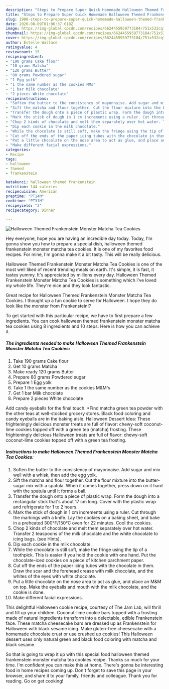 ```yaml
---
description: "Steps to Prepare Super Quick Homemade Halloween Themed Frankenstein Monster Matcha Tea Cookies"
title: "Steps to Prepare Super Quick Homemade Halloween Themed Frankenstein Monster Matcha Tea Cookies"
slug: 1980-steps-to-prepare-super-quick-homemade-halloween-themed-frankenstein-monster-matcha-tea-cookies
date: 2020-08-09T01:06:37.618Z
image: https://img-global.cpcdn.com/recipes/6624455959773184/751x532cq70/halloween-themed-frankenstein-monster-matcha-tea-cookies-recipe-main-photo.jpg
thumbnail: https://img-global.cpcdn.com/recipes/6624455959773184/751x532cq70/halloween-themed-frankenstein-monster-matcha-tea-cookies-recipe-main-photo.jpg
cover: https://img-global.cpcdn.com/recipes/6624455959773184/751x532cq70/halloween-themed-frankenstein-monster-matcha-tea-cookies-recipe-main-photo.jpg
author: Estelle Wallace
ratingvalue: 4
reviewcount: 15
recipeingredient:
- "190 grams Cake flour"
- "10 grams Matcha"
- "120 grams Butter"
- "80 grams Powdered sugar"
- "1 Egg yolk"
- "1 the same number as the cookies MMs"
- "1 bar Milk chocolate"
- "2 pieces White chocolate"
recipeinstructions:
- "Soften the butter to the consistency of mayonnaise. Add sugar and mix well with a whisk, then add the egg yolk."
- "Sift the matcha and flour together. Cut the flour mixture into the butter-sugar mix with a spatula. When it comes together, press down on it hard with the spatula until it forms a ball."
- "Transfer the dough onto a piece of plastic wrap. Form the dough into a rectangular stick that&#39;s about 17 cm long. Cover with the plastic wrap and refrigerate for 1 to 2 hours."
- "Mark the stick of dough in 1 cm increments using a ruler. Cut through the markings with a knife. Lay the cookies on a baking sheet, and bake in a preheated 300°F/150°C oven for 22 minutes. Cool the cookies."
- "Chop 2 kinds of chocolate and melt them separately over hot water. Transfer 2 teaspoons of the milk chocolate and the white chocolate to icing bags. (see Hints)."
- "Dip each cookie in the milk chocolate."
- "While the chocolate is still soft, make the fringe using the tip of a toothpick. This is easier if you hold the cookie with one hand. Put the chocolate-iced cookies on a piece of kitchen parchment paper."
- "Cut off the ends of the paper icing tubes with the chocolate in them. Draw the scar and the forehead crease with milk chocolate, and the whites of the eyes with white chocolate."
- "Put a little chocolate on the nose area to act as glue, and place an M&amp;M on top. Make the eyeballs and mouth with the milk chocolate, and the cookie is done."
- "Make different facial expressions."
categories:
- Recipe
tags:
- halloween
- themed
- frankenstein

katakunci: halloween themed frankenstein 
nutrition: 144 calories
recipecuisine: American
preptime: "PT14M"
cooktime: "PT31M"
recipeyield: "3"
recipecategory: Dinner

---
```



![Halloween Themed Frankenstein Monster Matcha Tea Cookies](https://img-global.cpcdn.com/recipes/6624455959773184/751x532cq70/halloween-themed-frankenstein-monster-matcha-tea-cookies-recipe-main-photo.jpg)

Hey everyone, hope you are having an incredible day today. Today, I'm gonna show you how to prepare a special dish, halloween themed frankenstein monster matcha tea cookies. It is one of my favorites food recipes. For mine, I'm gonna make it a bit tasty. This will be really delicious.

Halloween Themed Frankenstein Monster Matcha Tea Cookies is one of the most well liked of recent trending meals on earth. It's simple, it is fast, it tastes yummy. It's appreciated by millions every day. Halloween Themed Frankenstein Monster Matcha Tea Cookies is something which I've loved my whole life. They're nice and they look fantastic.

Great recipe for Halloween Themed Frankenstein Monster Matcha Tea Cookies. I thought up a fun cookie to serve for Halloween. I hope they do look like the monster from Frankenstein!?


To get started with this particular recipe, we have to first prepare a few ingredients. You can cook halloween themed frankenstein monster matcha tea cookies using 8 ingredients and 10 steps. Here is how you can achieve it.

<!--inarticleads1-->

##### The ingredients needed to make Halloween Themed Frankenstein Monster Matcha Tea Cookies:

1. Take 190 grams Cake flour
1. Get 10 grams Matcha
1. Make ready 120 grams Butter
1. Prepare 80 grams Powdered sugar
1. Prepare 1 Egg yolk
1. Take 1 the same number as the cookies M&amp;M&#39;s
1. Get 1 bar Milk chocolate
1. Prepare 2 pieces White chocolate


Add candy eyeballs for the final touch. *Find matcha green tea powder with the other teas at well-stocked grocery stores. Black food coloring and candy eyeballs are in the baking aisle. Halloween Dessert Idea: These frighteningly delicious monster treats are full of flavor: chewy-soft coconut-lime cookies topped off with a green tea (matcha) frosting. These frighteningly delicious Halloween treats are full of flavor: chewy-soft coconut-lime cookies topped off with a green tea frosting. 

<!--inarticleads2-->

##### Instructions to make Halloween Themed Frankenstein Monster Matcha Tea Cookies:

1. Soften the butter to the consistency of mayonnaise. Add sugar and mix well with a whisk, then add the egg yolk.
1. Sift the matcha and flour together. Cut the flour mixture into the butter-sugar mix with a spatula. When it comes together, press down on it hard with the spatula until it forms a ball.
1. Transfer the dough onto a piece of plastic wrap. Form the dough into a rectangular stick that&#39;s about 17 cm long. Cover with the plastic wrap and refrigerate for 1 to 2 hours.
1. Mark the stick of dough in 1 cm increments using a ruler. Cut through the markings with a knife. Lay the cookies on a baking sheet, and bake in a preheated 300°F/150°C oven for 22 minutes. Cool the cookies.
1. Chop 2 kinds of chocolate and melt them separately over hot water. Transfer 2 teaspoons of the milk chocolate and the white chocolate to icing bags. (see Hints).
1. Dip each cookie in the milk chocolate.
1. While the chocolate is still soft, make the fringe using the tip of a toothpick. This is easier if you hold the cookie with one hand. Put the chocolate-iced cookies on a piece of kitchen parchment paper.
1. Cut off the ends of the paper icing tubes with the chocolate in them. Draw the scar and the forehead crease with milk chocolate, and the whites of the eyes with white chocolate.
1. Put a little chocolate on the nose area to act as glue, and place an M&amp;M on top. Make the eyeballs and mouth with the milk chocolate, and the cookie is done.
1. Make different facial expressions.


This delightful Halloween cookie recipe, courtesy of The Jam Lab, will thrill and fill up your children. Coconut-lime cookie bars topped with a frosting made of natural ingredients transform into a delectable, edible Frankenstein face. These matcha cheesecake bars are dressed up as Frankenstein for Halloween with black sesame icing. Make gluten-free cheesecake with a homemade chocolate crust or use crushed up cookies! This Halloween dessert uses only natural green and black food coloring with matcha and black sesame. 

So that is going to wrap it up with this special food halloween themed frankenstein monster matcha tea cookies recipe. Thanks so much for your time. I'm confident you can make this at home. There's gonna be interesting food in home recipes coming up. Don't forget to save this page in your browser, and share it to your family, friends and colleague. Thank you for reading. Go on get cooking!
